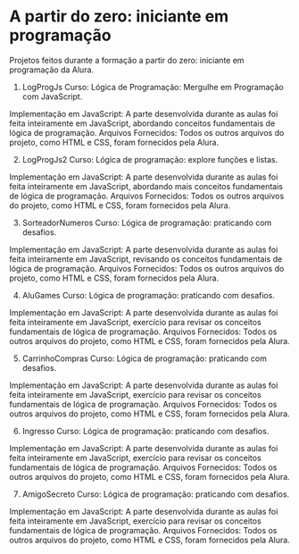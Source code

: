 # A partir do zero: iniciante em programação
Projetos feitos durante a formação a partir do zero: iniciante em programação da Alura.

1. LogProgJs
Curso: Lógica de Programação: Mergulhe em Programação com JavaScript.

Implementação em JavaScript: A parte desenvolvida durante as aulas foi feita inteiramente em JavaScript, abordando conceitos fundamentais de lógica de programação.
Arquivos Fornecidos: Todos os outros arquivos do projeto, como HTML e CSS, foram fornecidos pela Alura.

2. LogProgJs2
Curso: Lógica de programação: explore funções e listas.

Implementação em JavaScript: A parte desenvolvida durante as aulas foi feita inteiramente em JavaScript, abordando mais conceitos fundamentais de lógica de programação.
Arquivos Fornecidos: Todos os outros arquivos do projeto, como HTML e CSS, foram fornecidos pela Alura.

3. SorteadorNumeros
Curso: Lógica de programação: praticando com desafios.

Implementação em JavaScript: A parte desenvolvida durante as aulas foi feita inteiramente em JavaScript, revisando os conceitos fundamentais de lógica de programação.
Arquivos Fornecidos: Todos os outros arquivos do projeto, como HTML e CSS, foram fornecidos pela Alura.

4. AluGames
Curso: Lógica de programação: praticando com desafios.

Implementação em JavaScript: A parte desenvolvida durante as aulas foi feita inteiramente em JavaScript, exercício para revisar os conceitos fundamentais de lógica de programação.
Arquivos Fornecidos: Todos os outros arquivos do projeto, como HTML e CSS, foram fornecidos pela Alura.

5. CarrinhoCompras
Curso: Lógica de programação: praticando com desafios.

Implementação em JavaScript: A parte desenvolvida durante as aulas foi feita inteiramente em JavaScript, exercício para revisar os conceitos fundamentais de lógica de programação.
Arquivos Fornecidos: Todos os outros arquivos do projeto, como HTML e CSS, foram fornecidos pela Alura.

6. Ingresso
Curso: Lógica de programação: praticando com desafios.

Implementação em JavaScript: A parte desenvolvida durante as aulas foi feita inteiramente em JavaScript, exercício para revisar os conceitos fundamentais de lógica de programação.
Arquivos Fornecidos: Todos os outros arquivos do projeto, como HTML e CSS, foram fornecidos pela Alura.

7. AmigoSecreto
Curso: Lógica de programação: praticando com desafios.

Implementação em JavaScript: A parte desenvolvida durante as aulas foi feita inteiramente em JavaScript, exercício para revisar os conceitos fundamentais de lógica de programação.
Arquivos Fornecidos: Todos os outros arquivos do projeto, como HTML e CSS, foram fornecidos pela Alura.
